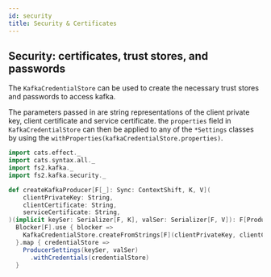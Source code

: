 ```yaml
---
id: security
title: Security & Certificates
---
```


## Security: certificates, trust stores, and passwords 

The `KafkaCredentialStore` can be used to create the necessary trust stores and passwords to access kafka.

The parameters passed in are string representations of the client private key, client certificate
and service certificate. the `properties` field in `KafkaCredentialStore` can then be applied to
any of the `*Settings` classes by using the `withProperties(kafkaCredentialStore.properties)`.

```scala mdoc
import cats.effect._
import cats.syntax.all._
import fs2.kafka._
import fs2.kafka.security._

def createKafkaProducer[F[_]: Sync: ContextShift, K, V](
    clientPrivateKey: String,
    clientCertificate: String,
    serviceCertificate: String,
)(implicit keySer: Serializer[F, K], valSer: Serializer[F, V]): F[ProducerSettings[F, K, V]] =
  Blocker[F].use { blocker =>
    KafkaCredentialStore.createFromStrings[F](clientPrivateKey, clientCertificate, serviceCertificate, blocker)
  }.map { credentialStore =>
    ProducerSettings(keySer, valSer)
      .withCredentials(credentialStore)
  }
```
